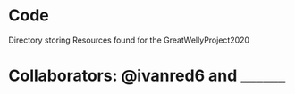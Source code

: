 # Code

Directory storing Resources found for the GreatWellyProject2020

# Collaborators: @ivanred6 and ______
